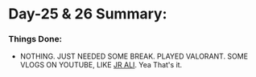 # Day-25 & 26 Summary:

### Things Done: 

- NOTHING. JUST NEEDED SOME BREAK. PLAYED VALORANT. SOME VLOGS ON YOUTUBE, LIKE [JR ALI](https://www.youtube.com/c/JRAlli). Yea That's it. 
